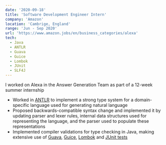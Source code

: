 ```yaml
---
date: '2020-09-18'
title: 'Software Development Engineer Intern'
company: 'Amazon'
location: 'Cambrige, England'
range: 'Jun - Sep 2020'
url: 'https://www.amazon.jobs/en/business_categories/alexa'
tech:
  - Java
  - ANTLR
  - Guava
  - Guice
  - Lombok
  - JUnit
  - SLF4J
---
```


I worked on Alexa in the Answer Generation Team as part of a 12-week summer internship

- Worked in [ANTLR](https://www.antlr.org/) to implement a strong type system for a domain-specific language used for generating natural language
- Proposed backwards-compatible syntax change and implemented it by updating parser and lexer rules, internal data structures used for representing the language, and the parser used to populate these representations
- Implemented compiler validations for type checking in Java, making extensive use of [Guava](https://github.com/google/guava), [Guice](https://github.com/google/guice), [Lombok](https://projectlombok.org/) and [JUnit tests](https://junit.org/junit5/)
